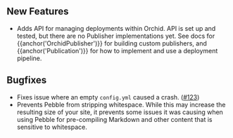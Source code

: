 ---
---

## New Features

- Adds API for managing deployments within Orchid. API is set up and tested, but there are no Publisher implementations
    yet. See docs for {{anchor('OrchidPublisher')}} for building custom publishers, and 
    {{anchor('Publication')}} for how to implement and use a deployment pipeline. 

## Bugfixes

- Fixes issue where an empty `config.yml` caused a crash. ([#123](https://github.com/orchidhq/orchid/issues/123))
- Prevents Pebble from stripping whitespace. While this may increase the resulting size of your site, it prevents some
    issues it was causing when using Pebble for pre-compiling Markdown and other content that is sensitive to whitespace.
